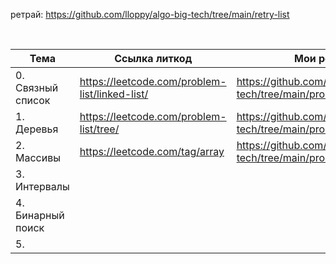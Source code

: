 ретрай:
https://github.com/lloppy/algo-big-tech/tree/main/retry-list


<br> 

| Тема             | Ссылка литкод             | Мои решения                                                               |
|------------------|---------------------------|---------------------------------------------------------------------------|
| 0. Связный список | https://leetcode.com/problem-list/linked-list/ | https://github.com/lloppy/algo-big-tech/tree/main/problems/src/linked_list |
| 1. Деревья       | https://leetcode.com/problem-list/tree/              | https://github.com/lloppy/algo-big-tech/tree/main/problems/src/tree       |
| 2. Массивы       | https://leetcode.com/tag/array                      | https://github.com/lloppy/algo-big-tech/tree/main/problems/src/array      | 
| 3. Интервалы     |   |
| 4. Бинарный поиск |   |
| 5.               |   |





